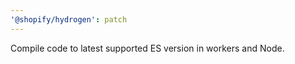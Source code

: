 ```yaml
---
'@shopify/hydrogen': patch
---
```


Compile code to latest supported ES version in workers and Node.
